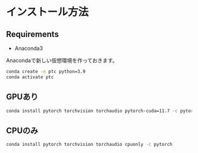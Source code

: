 # インストール方法

## Requirements

- Anaconda3

Anacondaで新しい仮想環境を作っておきます。

```bash
conda create -n ptc python=3.9
conda activate ptc
```

## GPUあり

```bash
conda install pytorch torchvision torchaudio pytorch-cuda=11.7 -c pytorch -c nvidia
```

## CPUのみ

```bash
conda install pytorch torchvision torchaudio cpuonly -c pytorch
```
